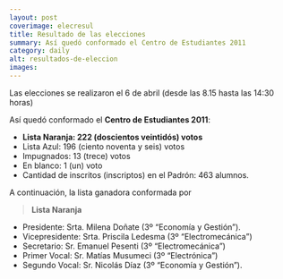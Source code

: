 ```yaml
---
layout: post
coverimage: elecresul
title: Resultado de las elecciones
summary: Así quedó conformado el Centro de Estudiantes 2011
category: daily
alt: resultados-de-eleccion
images:
---
```


Las elecciones se realizaron el 6 de abril (desde las 8.15 hasta las 14:30 horas)

Así quedó conformado el **Centro de Estudiantes 2011**:

* **Lista Naranja: 222 (doscientos veintidós) votos**
* Lista Azul: 196 (ciento noventa y seis) votos
* Impugnados: 13 (trece) votos
* En blanco: 1 (un) voto
* Cantidad de inscritos (inscriptos) en el Padrón: 463 alumnos.

A continuación, la lista ganadora conformada por

> **Lista Naranja**
>
* Presidente: Srta. Milena Doñate (3º “Economía y Gestión”).
* Vicepresidente: Srta. Priscila Ledesma (3º “Electromecánica”)
* Secretario: Sr. Emanuel Pesenti (3º “Electromecánica”)
* Primer Vocal: Sr. Matías Musumeci (3º “Electrónica”)
* Segundo Vocal: Sr. Nicolás Díaz (3º “Economía y Gestión”).
